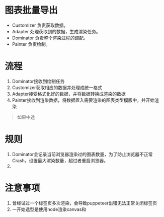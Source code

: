 # 图表批量导出
- Customizer
负责获取数据。
- Adapter
处理获取到的数据，生成渲染任务。
- Dominator
负责整个渲染过程的调配。
- Painter
负责绘制。
# 流程
1. Dominator接收到绘制任务
2. Customizer获取相应的数据并处理成统一格式
3. Adapter接受格式化好的数据，并将数据转换成渲染的数据
4. Painter接收到渲染数据，将数据置入需要渲染的图表类型模版中，并开始渲染
> 如果中途

# 规则
1. Dominator会记录当前浏览器渲染过的图表数量，为了防止浏览器不正常Crash，设置最大渲染数量，超过者重启浏览器。
2. 

# 注意事项
1. 曾经试过一个标签页多次渲染，会导致puppeteer出错无法正常关闭标签页
2. 一开始选型是使用node渲染canvas和